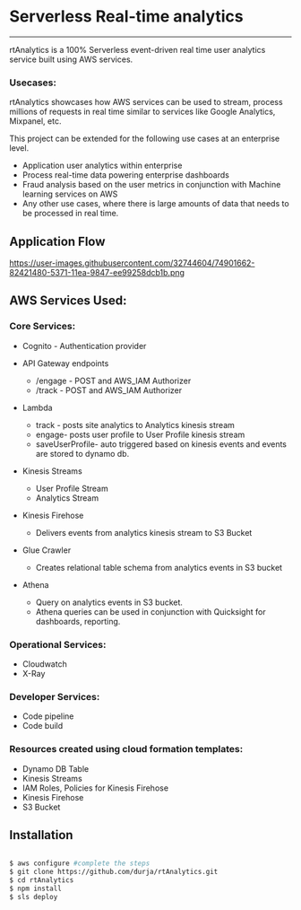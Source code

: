 # Serverless Real-time analytics  

---------------

rtAnalytics is a 100% Serverless event-driven real time user analytics service built using AWS services. 

### Usecases: 

rtAnalytics showcases how AWS services can be used to stream, process millions of requests in real time similar to services like Google Analytics, Mixpanel, etc. 

This project can be extended for the following use cases at an enterprise level. 

* Application user analytics within enterprise
* Process real-time data powering enterprise dashboards
* Fraud analysis based on the user metrics in conjunction with Machine learning services on AWS
* Any other use cases, where there is large amounts of data that needs to be processed in real time. 

## Application Flow 

https://user-images.githubusercontent.com/32744604/74901662-82421480-5371-11ea-9847-ee99258dcb1b.png

## AWS Services Used:

### Core Services:

* Cognito - Authentication provider
* API Gateway endpoints
  * /engage - POST and AWS_IAM Authorizer
  * /track - POST and AWS_IAM Authorizer

* Lambda
  * track - posts site analytics to Analytics kinesis stream 
  * engage- posts user profile to User Profile kinesis stream 
  * saveUserProfile- auto triggered based on kinesis events and events are stored to dynamo db. 
  
* Kinesis Streams
  * User Profile Stream
  * Analytics Stream
* Kinesis Firehose
  * Delivers events from analytics kinesis stream to S3 Bucket
* Glue Crawler
  * Creates relational table schema from analytics events in S3 bucket
* Athena
  * Query on analytics events in S3 bucket. 
  * Athena queries can be used in conjunction with Quicksight for dashboards, reporting. 

### Operational Services: 
* Cloudwatch
* X-Ray

### Developer Services: 
* Code pipeline
* Code build
  
### Resources created using cloud formation templates:

* Dynamo DB Table
* Kinesis Streams
* IAM Roles, Policies for Kinesis Firehose
* Kinesis Firehose
* S3 Bucket

## Installation

```bash

$ aws configure #complete the steps
$ git clone https://github.com/durja/rtAnalytics.git
$ cd rtAnalytics
$ npm install 
$ sls deploy

```